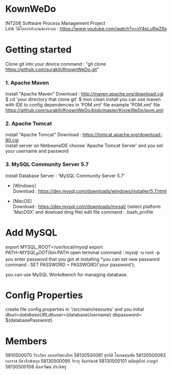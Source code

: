 # KownWeDo
INT206 Software Process Management Project     
Link วิดิโอการทำงานของระบบ : https://www.youtube.com/watch?v=sY4eLuRwZ6s

# Getting started
Clone git into your device 
command : "git clone https://github.com/surakiti/KnownWeDo.git"  


### 1. Apache Maven 
install "Apache Maven"
Download : http://maven.apache.org/download.cgi
$ cd 'your directory that clone git'
$ mvn clean install
you can use maven with IDE to config dependencies in 'POM.xml' file 
example 'POM.xml' file https://github.com/surakiti/KnownWeDo/blob/master/KnowWeDo/pom.xml


### 2. Apache Tomcat
install "Apache Tomcat"
Download : https://tomcat.apache.org/download-80.cgi   
install server on NetbeansIDE 
choose 'Apache Tomcat Server' and you set your username and password


### 3. MySQL Community Server 5.7 
install Database Server : 'MySQL Community Server 5.7'
* [Windows]  
Download : https://dev.mysql.com/downloads/windows/installer/5.7.html  

* [MacOS]  
Download : https://dev.mysql.com/downloads/mysql/ 
(select platform 'MacOSX' and dowload dmg file)
edit file command : 
.bash_profile
# Add MySQL 
export MYSQL_ROOT=/usr/local/mysql 
export PATH=$MYSQL_ROOT/bin:$PATH
open terminal command : 
mysql -u root -p
you enter password that you got at installing
*you can set new password command :
SET PASSWORD = PASSWORD('your password'); 

you can use MySQL Workdbench for managing database.

# Config Properties
create file config.properties in '/src/main/resoures' and you initial 
dburl=${databaseURL}
dbuser=${databaseUsername}
dbpassword= ${databasePassword}

# Members
5810500070 วีระภัทร ลออทรัพยาภัทร
58130500081 สุรกิติ โสภณธนพัต
58130500093 เอกราช อัศวรักษ์สกุล
58130500095 จิรายุ จันทร์พงษ์
58130500101 สมัชญ์ศักย์ ภาคธูป
58130500108 ฉันทวัฒน์ ประดิษฐ
